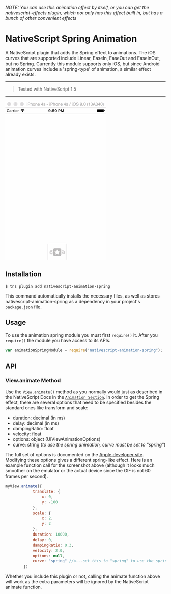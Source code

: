 *NOTE: You can use this animation effect by itself, or you can get the nativescript-effects plugin, which not only has this effect built in, but has a bunch of other convenient effects* 

# NativeScript Spring Animation

A NativeScript plugin that adds the Spring effect to animations. The iOS curves that are supported include Linear, EaseIn, EaseOut and EaseInOut, but no Spring. Currently this module supports only iOS, but since Android animation curves include a 'spring-type' of animation, a similar effect already exists.

---
>Tested with NativeScript 1.5

---


![](screenshots/animation_spring.gif)

## Installation

```
$ tns plugin add nativescript-animation-spring
```

This command automatically installs the necessary files, as well as stores nativescript-animation-spring as a dependency in your project's `package.json` file.


## Usage

To use the animation spring module you must first `require()` it. After you `require()` the module you have access to its APIs.

``` js
var animationSpringModule = require("nativescript-animation-spring");
```

## API

### View.animate Method

Use the `View.animate()` method as you normally would just as described in the NativeScript Docs in the [`Animation Section`](https://docs.nativescript.org/animation.html). In order to get the Spring effect, there are several options that need to be specified besides the standard ones like transform and scale:

- duration: decimal (in ms)
- delay: decimal (in ms)
- dampingRatio: float
- velocity: float
- options: object (UIViewAnimationOptions)
- curve: string (*to use the spring animation, curve must be set to "spring"*)

The full set of options is documented on the [Apple developer site](https://developer.apple.com/library/ios/documentation/UIKit/Reference/UIView_Class/#//apple_ref/occ/clm/UIView/animateWithDuration:delay:usingSpringWithDamping:initialSpringVelocity:options:animations:completion:). Modifying these options gives a different spring-like effect. Here is an example function call for the screenshot above (although it looks much smoother on the emulator or the actual device since the GIF is not 60 frames per second).

``` js
myView.animate({
            translate: {
                x: 0,
                y: -100
            },
            scale: {
                x: 2,
                y: 2
            },
            duration: 10000,
            delay: 0,
            dampingRatio: 0.3,
            velocity: 2.0,
            options: null,
            curve: "spring" //<---set this to "spring" to use the spring animation
        })
```

Whether you include this plugin or not, calling the animate function above will work as the extra parameters will be ignored by the NativeScript animate function.

